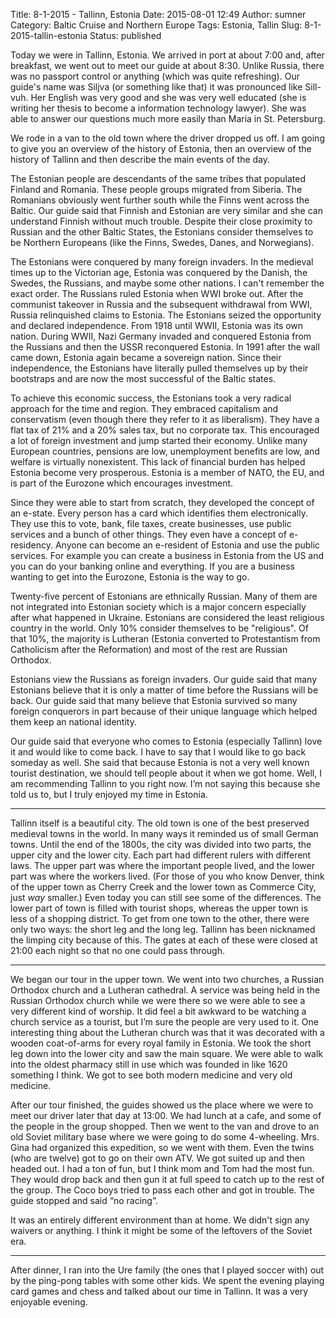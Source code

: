 Title: 8-1-2015 - Tallinn, Estonia
Date: 2015-08-01 12:49
Author: sumner
Category: Baltic Cruise and Northern Europe
Tags: Estonia, Tallin
Slug: 8-1-2015-tallin-estonia
Status: published

Today we were in Tallinn, Estonia. We arrived in port at about 7:00 and, after
breakfast, we went out to meet our guide at about 8:30. Unlike Russia, there was
no passport control or anything (which was quite refreshing). Our guide's name
was Siljva (or something like that) it was pronounced like Sill-vuh. Her English
was very good and she was very well educated (she is writing her thesis to
become a information technology lawyer). She was able to answer our questions
much more easily than Maria in St. Petersburg.

We rode in a van to the old town where the driver dropped us off. I am going to
give you an overview of the history of Estonia, then an overview of the history
of Tallinn and then describe the main events of the day.

The Estonian people are descendants of the same tribes that populated Finland
and Romania. These people groups migrated from Siberia. The Romanians obviously
went further south while the Finns went across the Baltic. Our guide said that
Finnish and Estonian are very similar and she can understand Finnish without
much trouble. Despite their close proximity to Russian and the other Baltic
States, the Estonians consider themselves to be Northern Europeans (like the
Finns, Swedes, Danes, and Norwegians).

The Estonians were conquered by many foreign invaders. In the medieval times up
to the Victorian age, Estonia was conquered by the Danish, the Swedes, the
Russians, and maybe some other nations. I can't remember the exact order. The
Russians ruled Estonia when WWI broke out. After the communist takeover in
Russia and the subsequent withdrawal from WWI, Russia relinquished claims to
Estonia. The Estonians seized the opportunity and declared independence. From
1918 until WWII, Estonia was its own nation. During WWII, Nazi Germany invaded
and conquered Estonia from the Russians and then the USSR reconquered Estonia.
In 1991 after the wall came down, Estonia again became a sovereign nation. Since
their independence, the Estonians have literally pulled themselves up by their
bootstraps and are now the most successful of the Baltic states.

To achieve this economic success, the Estonians took a very radical approach for
the time and region. They embraced capitalism and conservatism (even though
there they refer to it as liberalism). They have a flat tax of 21% and a 20%
sales tax, but no corporate tax. This encouraged a lot of foreign investment and
jump started their economy.  Unlike many European countries, pensions are low,
unemployment benefits are low, and welfare is virtually nonexistent. This lack
of financial burden has helped Estonia become very prosperous. Estonia is a
member of NATO, the EU, and is part of the Eurozone which encourages investment.

Since they were able to start from scratch, they developed the concept of an
e-state. Every person has a card which identifies them electronically. They use
this to vote, bank, file taxes, create businesses, use public services and a
bunch of other things. They even have a concept of e-residency. Anyone can
become an e-resident of Estonia and use the public services. For example you can
create a business in Estonia from the US and you can do your banking online and
everything. If you are a business wanting to get into the Eurozone, Estonia is
the way to go.

Twenty-five percent of Estonians are ethnically Russian. Many of them are not
integrated into Estonian society which is a major concern especially after what
happened in Ukraine. Estonians are considered the least religious country in the
world. Only 10% consider themselves to be "religious". Of that 10%, the majority
is Lutheran (Estonia converted to Protestantism from Catholicism after the
Reformation) and most of the rest are Russian Orthodox.

Estonians view the Russians as foreign invaders. Our guide said that many
Estonians believe that it is only a matter of time before the Russians will be
back. Our guide said that many believe that Estonia survived so many foreign
conquerors in part because of their unique language which helped them keep an
national identity.

Our guide said that everyone who comes to Estonia (especially Tallinn) love it
and would like to come back. I have to say that I would like to go back someday
as well. She said that because Estonia is not a very well known tourist
destination, we should tell people about it when we got home. Well, I am
recommending Tallinn to you right now. I’m not saying this because she told us
to, but I truly enjoyed my time in Estonia.

------------------------------------------------------------------------

Tallinn itself is a beautiful city. The old town is one of the best preserved
medieval towns in the world. In many ways it reminded us of small German towns.
Until the end of the 1800s, the city was divided into two parts, the upper city
and the lower city. Each part had different rulers with different laws. The
upper part was where the important people lived, and the lower part was where
the workers lived.  (For those of you who know Denver, think of the upper town
as Cherry Creek and the lower town as Commerce City, just *way* smaller.) Even
today you can still see some of the differences. The lower part of town is
filled with tourist shops, whereas the upper town is less of a shopping
district. To get from one town to the other, there were only two ways: the short
leg and the long leg. Tallinn has been nicknamed the limping city because of
this. The gates at each of these were closed at 21:00 each night so that no one
could pass through.

------------------------------------------------------------------------

We began our tour in the upper town. We went into two churches, a Russian
Orthodox church and a Lutheran cathedral. A service was being held in the
Russian Orthodox church while we were there so we were able to see a very
different kind of worship. It did feel a bit awkward to be watching a church
service as a tourist, but I’m sure the people are very used to it. One
interesting thing about the Lutheran church was that it was decorated with a
wooden coat-of-arms for every royal family in Estonia. We took the short leg
down into the lower city and saw the main square. We were able to walk into the
oldest pharmacy still in use which was founded in like 1620 something I think.
We got to see both modern medicine and very old medicine.

After our tour finished, the guides showed us the place where we were to meet
our driver later that day at 13:00. We had lunch at a cafe, and some of the
people in the group shopped. Then we went to the van and drove to an old Soviet
military base where we were going to do some 4-wheeling. Mrs. Gina had organized
this expedition, so we went with them. Even the twins (who are twelve) got to go
on their own ATV. We got suited up and then headed out. I had a ton of fun, but
I think mom and Tom had the most fun. They would drop back and then gun it at
full speed to catch up to the rest of the group. The Coco boys tried to pass
each other and got in trouble. The guide stopped and said “no racing”.

It was an entirely different environment than at home. We didn't sign any
waivers or anything. I think it might be some of the leftovers of the Soviet
era.

------------------------------------------------------------------------

After dinner, I ran into the Ure family (the ones that I played soccer with) out
by the ping-pong tables with some other kids. We spent the evening playing card
games and chess and talked about our time in Tallinn. It was a very enjoyable
evening.
